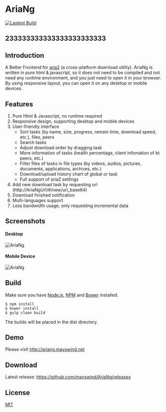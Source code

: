 # AriaNg
[![Lastest Build](https://circleci.com/gh/mayswind/AriaNg.png "Lastest Build")](https://circleci.com/gh/mayswind/AriaNg/tree/master)
##  233333333333333333333333
## Introduction
A Better Frontend for [aria2](https://github.com/aria2/aria2) (a cross-platform download utility). AriaNg is written in pure html & javascript, so it does not need to be compiled and not need any runtime environment, and you just need to open it in your browser. By using responsive layout, you can open it on any desktop or mobile devices.

## Features
1. Pure Html & Javascript, no runtime required
2. Responsive design, supporting desktop and mobile devices
3. User-friendly interface
    * Sort tasks (by name, size, progress, remain time, download speed, etc.), files, peers
    * Search tasks
    * Adjust download order by dragging task
    * More information of tasks (health percentage, client infomation of bt peers, etc.)
    * Filter files of tasks in file types (by videos, audios, pictures, documents, applications, archives, etc.)
    * Download/upload history chart of global or task
    * Full support of aria2 settings
4. Add new download task by requesting url (http://AriaNgUrl/#/new/url_base64)
5. Download finished notification
6. Multi-languages support
7. Less bandwidth usage, only requesting incremental data

## Screenshots
#### Desktop
![AriaNg](https://raw.githubusercontent.com/mayswind/AriaNg/gh-pages/screenshots/desktop.png)
#### Mobile Device
![AriaNg](https://raw.githubusercontent.com/mayswind/AriaNg/gh-pages/screenshots/mobile.png)

## Build
Make sure you have [Node.js](https://nodejs.org/), [NPM](https://www.npmjs.com/) and [Bower](https://bower.io/) installed.

    $ npm install
    $ bower install
    $ gulp clean build

The builds will be placed in the dist directory.

## Demo
Please visit http://ariang.mayswind.net

## Download
Latest release: https://github.com/mayswind/AriaNg/releases

## License
[MIT](https://github.com/mayswind/AriaNg/blob/master/LICENSE)
